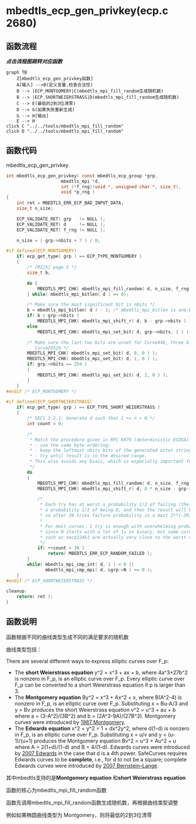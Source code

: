# mbedtls_ecp_gen_privkey(ecp.c 2680)

## 函数流程

***点击流程图跳转对应函数***

```mermaid
graph TB
    Z[mbedtls_ecp_gen_privkey函数]
	A[输入] -->B(定义变量,检查合法性)
    B --> |ECP_MONTGOMERY|C(mbedtls_mpi_fill_random生成随机数)
    B --> |ECP_SHORTWEIERSTRASS|D(mbedtls_mpi_fill_random生成随机数)
    C --> E(最低的2到3位清零)
    D --> G(如果失败重新生成) 
    G --> H[输出]
    E --> H
click C "../../tools/mbedtls_mpi_fill_random"
click D "../../tools/mbedtls_mpi_fill_random"
```

## 函数代码

mbedtls_ecp_gen_privkey

```c
int mbedtls_ecp_gen_privkey( const mbedtls_ecp_group *grp,
                     mbedtls_mpi *d,
                     int (*f_rng)(void *, unsigned char *, size_t),
                     void *p_rng )
{
    int ret = MBEDTLS_ERR_ECP_BAD_INPUT_DATA;
    size_t n_size;

    ECP_VALIDATE_RET( grp   != NULL );
    ECP_VALIDATE_RET( d     != NULL );
    ECP_VALIDATE_RET( f_rng != NULL );

    n_size = ( grp->nbits + 7 ) / 8;

#if defined(ECP_MONTGOMERY)
    if( ecp_get_type( grp ) == ECP_TYPE_MONTGOMERY )
    {
        /* [M225] page 5 */
        size_t b;

        do {
            MBEDTLS_MPI_CHK( mbedtls_mpi_fill_random( d, n_size, f_rng, p_rng ) );
        } while( mbedtls_mpi_bitlen( d ) == 0);

        /* Make sure the most significant bit is nbits */
        b = mbedtls_mpi_bitlen( d ) - 1; /* mbedtls_mpi_bitlen is one-based */
        if( b > grp->nbits )
            MBEDTLS_MPI_CHK( mbedtls_mpi_shift_r( d, b - grp->nbits ) );
        else
            MBEDTLS_MPI_CHK( mbedtls_mpi_set_bit( d, grp->nbits, 1 ) );

        /* Make sure the last two bits are unset for Curve448, three bits for
           Curve25519 */
        MBEDTLS_MPI_CHK( mbedtls_mpi_set_bit( d, 0, 0 ) );
        MBEDTLS_MPI_CHK( mbedtls_mpi_set_bit( d, 1, 0 ) );
        if( grp->nbits == 254 )
        {
            MBEDTLS_MPI_CHK( mbedtls_mpi_set_bit( d, 2, 0 ) );
        }
    }
#endif /* ECP_MONTGOMERY */

#if defined(ECP_SHORTWEIERSTRASS)
    if( ecp_get_type( grp ) == ECP_TYPE_SHORT_WEIERSTRASS )
    {
        /* SEC1 3.2.1: Generate d such that 1 <= n < N */
        int count = 0;

        /*
         * Match the procedure given in RFC 6979 (deterministic ECDSA):
         * - use the same byte ordering;
         * - keep the leftmost nbits bits of the generated octet string;
         * - try until result is in the desired range.
         * This also avoids any biais, which is especially important for ECDSA.
         */
        do
        {
            MBEDTLS_MPI_CHK( mbedtls_mpi_fill_random( d, n_size, f_rng, p_rng ) );
            MBEDTLS_MPI_CHK( mbedtls_mpi_shift_r( d, 8 * n_size - grp->nbits ) );

            /*
             * Each try has at worst a probability 1/2 of failing (the msb has
             * a probability 1/2 of being 0, and then the result will be < N),
             * so after 30 tries failure probability is a most 2**(-30).
             *
             * For most curves, 1 try is enough with overwhelming probability,
             * since N starts with a lot of 1s in binary, but some curves
             * such as secp224k1 are actually very close to the worst case.
             */
            if( ++count > 30 )
                return( MBEDTLS_ERR_ECP_RANDOM_FAILED );
        }
        while( mbedtls_mpi_cmp_int( d, 1 ) < 0 ||
               mbedtls_mpi_cmp_mpi( d, &grp->N ) >= 0 );
    }
#endif /* ECP_SHORTWEIERSTRASS */

cleanup:
    return( ret );
}
```



## 函数说明

函数根据不同的曲线类型生成不同的满足要求的随机数

曲线类型包括：

There are several different ways to express elliptic curves over F_p:

- The **short Weierstrass equation** y^2 = x^3 + ax + b, where 4a^3+27b^2 is nonzero in F_p, is an elliptic curve over F_p. Every elliptic curve over F_p can be converted to a short Weierstrass equation if p is larger than 3.
- The **Montgomery equation** By^2 = x^3 + Ax^2 + x, where B(A^2-4) is nonzero in F_p, is an elliptic curve over F_p. Substituting x = Bu-A/3 and y = Bv produces the short Weierstrass equation v^2 = u^3 + au + b where a = (3-A^2)/(3B^2) and b = (2A^3-9A)/(27B^3). Montgomery curves were introduced by [1987 Montgomery](https://safecurves.cr.yp.to/refs.html#1987/montgomery-speeding).
- The **Edwards equation** x^2 + y^2 = 1 + dx^2y^2, where d(1-d) is nonzero in F_p, is an elliptic curve over F_p. Substituting x = u/v and y = (u-1)/(u+1) produces the Montgomery equation Bv^2 = u^3 + Au^2 + u where A = 2(1+d)/(1-d) and B = 4/(1-d). Edwards curves were introduced by [2007 Edwards](https://safecurves.cr.yp.to/refs.html#2007/edwards-normal) in the case that d is a 4th power. SafeCurves requires Edwards curves to be **complete**, i.e., for d to not be a square; complete Edwards curves were introduced by [2007 Bernstein–Lange](https://safecurves.cr.yp.to/refs.html#2007/bernstein-newelliptic).

其中mbedtls支持的是**Montgomery equation** 和**short Weierstrass equation**

函数的核心为mbedtls_mpi_fill_random函数

函数先调用mbedtls_mpi_fill_random函数生成随机数，再根据曲线类型调整

例如如果椭圆曲线类型为 Montgomery，则将最低的2到3位清零

